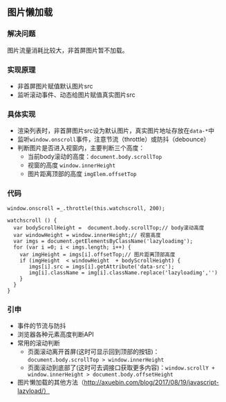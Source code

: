 ## 图片懒加载

### 解决问题
图片流量消耗比较大，非首屏图片暂不加载。

### 实现原理
- 非首屏图片赋值默认图片src
- 监听滚动事件、动态给图片赋值真实图片src

### 具体实现
- 渲染列表时，非首屏图片src设为默认图片，真实图片地址存放在`data-*`中
- 监听`window.onscroll`事件，注意节流（throttle）或防抖（debounce）
- 判断图片是否进入视窗内，主要判断三个高度：
  - 当前body滚动的高度：`document.body.scrollTop`
  - 视窗的高度 `window.innerHeight`
  - 图片距离顶部的高度 `imgElem.offsetTop`

### 代码
```
window.onscroll =_.throttle(this.watchscroll, 200);

watchscroll () {
  var bodyScrollHeight =  document.body.scrollTop;// body滚动高度
  var windowHeight = window.innerHeight;// 视窗高度
  var imgs = document.getElementsByClassName('lazyloadimg');
  for (var i =0; i < imgs.length; i++) {
    var imgHeight = imgs[i].offsetTop;// 图片距离顶部高度
    if (imgHeight  < windowHeight  + bodyScrollHeight) {
       imgs[i].src = imgs[i].getAttribute('data-src');
       img[i].className = img[i].className.replace('lazyloadimg','')
    }
  }
}
```

### 引申
- 事件的节流与防抖
- 浏览器各种元素高度判断API
- 常用的滚动判断
  - 页面滚动离开首屏(这时可显示回到顶部的按钮)：`document.body.scrollTop > window.innerHeight`
  - 页面滚动到底部了(这时可去调接口获取更多内容)：`window.scrollY + window.innerHeight > document.body.offsetHeight`
- 图片懒加载的其他方法（http://axuebin.com/blog/2017/08/19/javascript-lazyload/）